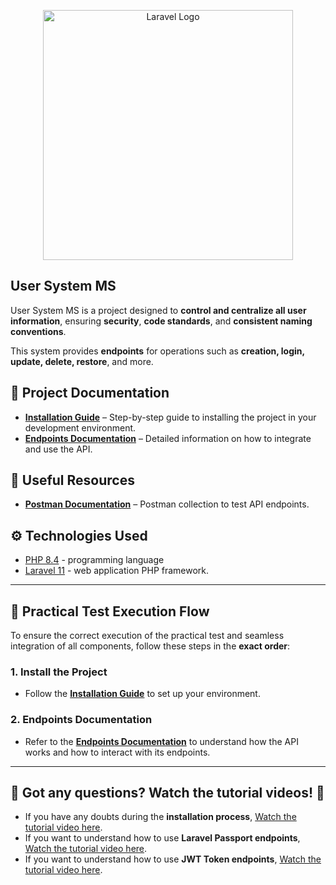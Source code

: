 <p align="center"><a href="https://laravel.com" target="_blank"><img src="https://raw.githubusercontent.com/laravel/art/master/logo-lockup/5%20SVG/2%20CMYK/1%20Full%20Color/laravel-logolockup-cmyk-red.svg" width="400" alt="Laravel Logo"></a></p>

## User System MS  

User System MS is a project designed to **control and centralize all user information**, ensuring **security**, **code standards**, and **consistent naming conventions**.  

This system provides **endpoints** for operations such as **creation, login, update, delete, restore**, and more.  

## 📄 Project Documentation  

- **[Installation Guide](https://github.com/carloseduardorocha/user-system/wiki/Installation-Guide)** – Step-by-step guide to installing the project in your development environment.  
- **[Endpoints Documentation](https://github.com/carloseduardorocha/user-system/wiki/Endpoints-Doc)** – Detailed information on how to integrate and use the API.  

## 🔗 Useful Resources  

- **[Postman Documentation](https://documenter.getpostman.com/view/15465603/2sAYdZvEV2)** – Postman collection to test API endpoints.  

## ⚙ Technologies Used  

- [PHP 8.4](https://www.php.net/) - programming language <br/>
- [Laravel 11](https://laravel.com/docs/11.x) - web application PHP framework. <br/>

---

## 🚀 Practical Test Execution Flow  

To ensure the correct execution of the practical test and seamless integration of all components, follow these steps in the **exact order**:  

### 1. **Install the Project**  
   - Follow the **[Installation Guide](https://github.com/carloseduardorocha/user-system/wiki/Installation-Guide)** to set up your environment.  

### 2. **Endpoints Documentation**  
   - Refer to the **[Endpoints Documentation](https://github.com/carloseduardorocha/user-system/wiki/Endpoints-Doc)** to understand how the API works and how to interact with its endpoints.
---

## 🚨 **Got any questions? Watch the tutorial videos!** 🚨  

- If you have any doubts during the **installation process**, [Watch the tutorial video here](https://www.loom.com/share/f6aac788143e4333af7dbaf73c9c90b5?sid=b8621f6e-947c-4680-b440-adda2bb71cdf).  
- If you want to understand how to use **Laravel Passport endpoints**, [Watch the tutorial video here](https://www.loom.com/share/735afd06516b4c9db8c9acf22ae7821b?sid=9c05ac26-91d8-4392-bd45-312c44586d0f).  
- If you want to understand how to use **JWT Token endpoints**, [Watch the tutorial video here](https://www.loom.com/share/34832d0f8883413bbf8ed07153b93678?sid=5278c121-2629-456f-9989-51e6e0c24095).  
